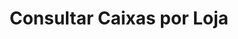 ---
title: Consultar Caixas por Loja
api:
  file: TESTEBRUNINHO.json
  operationId: get_store-pos-per-store-id-store-uuid
hidden: false
---
